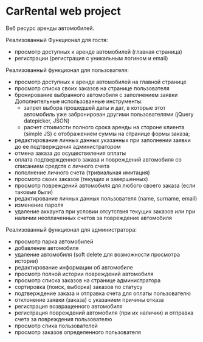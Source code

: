 # CarRental web project
 Веб ресурс аренды автомобилей.
  
Реализованный Функционал для гостя:
- просмотр доступных к аренде автомобилей (главная страница)
- регистрации (регистрация с уникальным логином и email)

Реализованный функционал для пользователя:

- просмотр доступных к аренде автомобилей на главной странице
- просмотр списка своих заказов на странице пользователя
- бронирование выбранного автомобиля с заполнением заявки   
	Дополнительные использованные инструменты:
	- запрет выбора прошедшей даты и дат, в которые этот автомобиль уже забронирован другими пользователями (jQuery datepicker, JSON)
	- расчет стоимости полного срока аренды на стороне клиента (simple JS) с отображением суммы на странице формы заказа;
- редактирование личных данных указанных при заполнении заявки до ее подтверждения администратором
- отмена заказа до осуществеления оплаты
- оплата подтвержденного заказа и повреждений автомобиля со списанием средств с личного счета
- пополнение личного счета (тривиальная имитация)
- просмотр своих заказов (текущих и завершенных)
- просмотр повреждений автомобиля для любого своего заказа (если таковые были)
- редактирование личных данных пользователя (name, surname, email)
- изменение пароля
- удаление аккаунта при условии отсутствия текущих заказов или при наличии неоплаченных счетов за повреждение автомобиля

Реализованный функционал для администратора:

- просмотр парка автомобилей
- добавление автомобиля
- удаление автомобиля (soft delete для возможности просмотра истории)
- редактирование информации об автомобиле
- просмотр полной истории повреждений автомобиля
- просмотр списка заказов на странице администратора
- сортировка (поиск, выборка) заказов по статусу
- подтверждение заказа  и отправка счета для оплаты пользователю
- отклонение заявки (заказа) с указанием причины отказа
- регистрация возвращенного автомобиля
- регистрация повреждений автомобиля (при их наличии) и отправка счета за повреждения пользователю
- просмотр спика пользователей
- просмотр заказов определенного пользователя

